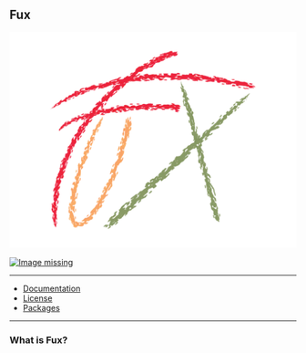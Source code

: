 ## Fux

![Image missing](./750C4E03-5A28-4D03-A97B-9D98E737D6AB.png)

[![Image missing](https://img.shields.io/github/license/Fuechs/fuxlang?style=flat-square&logo=github)](./LICENSE.md)

---

- [Documentation](./docs/current.md)
- [License](./LICENSE.md)
- [Packages](./src/packages)

---

### What is Fux?
